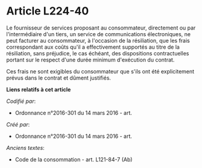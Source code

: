 # Article L224-40

Le fournisseur de services proposant au consommateur, directement ou par l'intermédiaire d'un tiers, un service de
communications électroniques, ne peut facturer au consommateur, à l'occasion de la résiliation, que les frais correspondant
aux coûts qu'il a effectivement supportés au titre de la résiliation, sans préjudice, le cas échéant, des dispositions
contractuelles portant sur le respect d'une durée minimum d'exécution du contrat.

Ces frais ne sont exigibles du consommateur que s'ils ont été explicitement prévus dans le contrat et dûment justifiés.

**Liens relatifs à cet article**

_Codifié par_:

  - Ordonnance n°2016-301 du 14 mars 2016 - art.

_Créé par_:

  - Ordonnance n°2016-301 du 14 mars 2016 - art.

_Anciens textes_:

  - Code de la consommation - art. L121-84-7 (Ab)
